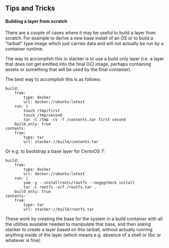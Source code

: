 ## Tips and Tricks

#### Building a layer from scratch

There are a couple of cases where it may be useful to build a layer from
scratch. For example to derive a new base install of an OS or to build a
"tarball" type image which just carries data and will not actually be run by a
container runtime.

The way to accomplish this in stacker is to use a build only layer (i.e. a
layer that does not get emitted into the final OCI image, perhaps containing
assets or something that will be used by the final container).

The best way to accomplish this is as follows:

    build:
        from:
            type: docker
            url: docker://ubuntu:latest
        run: |
            touch /tmp/first
            touch /tmp/second
            tar -C /tmp -cv -f /contents.tar first second
        build_only: true
    contents:
        from:
            type: tar
            url: stacker://build/contents.tar

Or e.g. to bootstrap a base layer for CentoOS 7:

    build:
        from:
            type: docker
            url: docker://ubuntu:latest
        run: |
            yum -y --installroot=/rootfs --nogpgcheck install
            tar -C rootfs -zcf /rootfs.tar .
        build_only: true
    contents:
        from:
            type: tar
            url: stacker://build/rootfs.tar

These work by creating the base for the system in a build container with all
the utilities available needed to manipulate that base, and then asking stacker
to create a layer based on this tarball, without actually running anything
inside of the layer (which means e.g. absence of a shell or libc or whatever is
fine).
